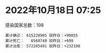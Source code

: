 
# 2022年10月18日 07:25
感染国家总数：198
```
累计确诊： 615228985 较昨日：+99855
累计死亡：   6560748 较昨日：+699
累计治愈： 572205491 较昨日：+232198
```
<div id="main" style="width:100%;height:800px;margin-bottom:10px;"></div>
<div id="second" style="width:100%;height:1000px;margin-bottom:10px;"></div>
<div id="third" style="width:100%;height:1000px;margin-bottom:10px;"></div>
<div id="last" style="width:100%;height:3000px;"></div>

<script>
import * as echarts from "echarts";
export default {
  mounted () {
    this.chart = echarts.init(document.getElementById("main"), "dark")
    this.secondChart = echarts.init(document.getElementById("second"), "dark")
    this.thirdChart = echarts.init(document.getElementById("third"), "dark")
    this.lastChart = echarts.init(document.getElementById("last"), "dark")
    var option = {
      tooltip: { trigger: "axis", axisPointer: { type: "shadow" } },
      legend: {},
      grid: { left: "3%", right: "4%", bottom: "3%", containLabel: true },
      xAxis: { type: "value" },
      yAxis: {
        type: "category", data: ["意大利","英国","韩国","德国","巴西","法国","印度","美国",]
      },
      series: [
        { name: "新增确诊", type: "bar", stack: "total", label: { show: true }, emphasis: { focus: "series" }, data: [14030,0,0,0,0,9421,1667,13891,] }, 
        { name: "累计确诊", type: "bar", stack: "total", label: { show: true }, emphasis: { focus: "series" }, data: [23114013,24021696,25131505,34608835,34792386,36268028,44632004,98864016,] }, 
        { name: "新增死亡", type: "bar", stack: "total", label: { show: true }, emphasis: { focus: "series" }, data: [93,0,0,0,0,164,10,82,] }, 
        { name: "累计死亡", type: "bar", stack: "total", label: { show: true }, emphasis: { focus: "series" }, data: [178081,208678,28851,151420,687197,155980,528905,1090618,] }, 
        { name: "累计治愈", type: "bar", stack: "total", label: { show: true }, emphasis: { focus: "series" }, data: [22391844,24692,24711795,32936700,33953433,35082306,44075149,96182813,] },]
    }
    this.chart.setOption(option);
    var secondOption = {
      tooltip: { trigger: "axis", axisPointer: { type: "shadow" } },
      legend: {},
      grid: { left: "3%", right: "4%", bottom: "3%", containLabel: true },
      xAxis: { type: "value" },
      yAxis: {
        type: "category", data: ["墨西哥","伊朗","荷兰","阿根廷","澳大利亚","越南","西班牙","土耳其","俄罗斯","日本",]
      },
      series: [
        { name: "新增确诊", type: "bar", stack: "total", label: { show: true }, emphasis: { focus: "series" }, data: [0,370,0,0,0,673,0,0,10403,15372,] }, 
        { name: "累计确诊", type: "bar", stack: "total", label: { show: true }, emphasis: { focus: "series" }, data: [7102947,7554703,8476062,9715464,10310525,11493271,13462593,16919638,21314957,21772967,] }, 
        { name: "新增死亡", type: "bar", stack: "total", label: { show: true }, emphasis: { focus: "series" }, data: [0,4,0,0,0,2,0,0,92,20,] }, 
        { name: "累计死亡", type: "bar", stack: "total", label: { show: true }, emphasis: { focus: "series" }, data: [330277,144523,22721,129970,15475,43157,114641,101203,388993,45890,] }, 
        { name: "累计治愈", type: "bar", stack: "total", label: { show: true }, emphasis: { focus: "series" }, data: [6375138,7329344,8382859,9577820,10216900,10599201,13257857,16808527,20618358,20453316,] },]
    }
    this.secondChart.setOption(secondOption);
    var thirdOption = {
      tooltip: { trigger: "axis", axisPointer: { type: "shadow" } },
      legend: {},
      grid: { left: "3%", right: "4%", bottom: "3%", containLabel: true },
      xAxis: { type: "value" },
      yAxis: {
        type: "category", data: ["智利","泰国","马来西亚","希腊","乌克兰","奥地利","葡萄牙","哥伦比亚","波兰","印度尼西亚",]
      },
      series: [
        { name: "新增确诊", type: "bar", stack: "total", label: { show: true }, emphasis: { focus: "series" }, data: [3423,2234,0,0,0,6391,0,0,285,1233,] }, 
        { name: "累计确诊", type: "bar", stack: "total", label: { show: true }, emphasis: { focus: "series" }, data: [4682067,4687281,4867192,5026494,5177217,5346939,5509424,6308558,6327033,6458101,] }, 
        { name: "新增死亡", type: "bar", stack: "total", label: { show: true }, emphasis: { focus: "series" }, data: [15,53,0,0,0,2,0,0,0,14,] }, 
        { name: "累计死亡", type: "bar", stack: "total", label: { show: true }, emphasis: { focus: "series" }, data: [61448,32882,36417,33313,109206,20928,25125,141820,117900,158327,] }, 
        { name: "累计治愈", type: "bar", stack: "total", label: { show: true }, emphasis: { focus: "series" }, data: [4600875,4649509,4806883,4956446,5061704,5202545,5434604,6136591,5335940,6282951,] },]
    }
    this.thirdChart.setOption(thirdOption);
    var lastOption = {
      tooltip: { trigger: "axis", axisPointer: { type: "shadow" } },
      legend: {},
      grid: { left: "3%", right: "4%", bottom: "3%", containLabel: true },
      xAxis: { type: "value" },
      yAxis: {
        type: "category", data: ["朝鲜","西撒哈拉","蒙特塞拉特岛","梵蒂冈","红宝石公主号","钻石公主号","圣文森特岛","列支敦士登公国","安圭拉","圣多美和普林西比","特克斯和凯科斯群岛","圣基茨和尼维斯","乍得","塞拉利昂","利比里亚","科摩罗","几内亚比绍","安提瓜和巴布达","尼日尔","厄立特里亚","也门","冈比亚","摩纳哥","中非共和国","吉布提","多米尼克","萨摩亚","赤道几内亚","塔吉克斯坦","南苏丹","尼加拉瓜","格林纳达","直布罗陀","圣马力诺","布基纳法索","东帝汶","刚果（布）","索马里","贝宁","圣卢西亚","马里","海地","莱索托","巴哈马","几内亚","多哥","坦桑尼亚","毛里求斯","阿鲁巴","巴布亚新几内亚","安道尔","塞舌尔","加蓬","布隆迪","叙利亚","不丹","佛得角","毛里塔尼亚","苏丹","马达加斯加","斐济","伯利兹","圭亚那","斯威士兰","新喀里多尼亚","法属波利尼西亚","苏里南","科特迪瓦","马拉维","塞内加尔","刚果（金）","法属圭亚那","巴巴多斯","安哥拉","马耳他","喀麦隆","卢旺达","柬埔寨","波多黎各","牙买加","纳米比亚","乌干达","加纳","特立尼达和多巴哥","马尔代夫","阿富汗","萨尔瓦多","冰岛","吉尔吉斯斯坦","老挝","马提尼克岛","莫桑比克","文莱","乌兹别克斯坦","津巴布韦","尼日利亚","阿尔及利亚","黑山","卢森堡","博茨瓦纳","阿尔巴尼亚","赞比亚","肯尼亚","北马其顿","阿曼","波黑","亚美尼亚","洪都拉斯","卡塔尔","埃塞俄比亚","利比亚","埃及","委内瑞拉","摩尔多瓦","塞浦路斯","爱沙尼亚","巴勒斯坦","缅甸","多米尼加","科威特","斯里兰卡","巴林","巴拉圭","沙特阿拉伯","阿塞拜疆","拉脱维亚","蒙古国","巴拿马","乌拉圭","白俄罗斯","尼泊尔","厄瓜多尔","阿联酋","玻利维亚","古巴","哥斯达黎加","危地马拉","突尼斯","斯洛文尼亚","黎巴嫩","克罗地亚","立陶宛","摩洛哥","保加利亚","芬兰","哈萨克斯坦","挪威","巴基斯坦","爱尔兰","约旦","格鲁吉亚","新西兰","斯洛伐克","新加坡","孟加拉国","匈牙利","塞尔维亚","伊拉克","瑞典","丹麦","罗马尼亚","菲律宾","南非","捷克","瑞士","秘鲁","加拿大","比利时","以色列",]
      },
      series: [
        { name: "新增确诊", type: "bar", stack: "total", label: { show: true }, emphasis: { focus: "series" }, data: [0,0,0,0,0,0,0,0,0,0,0,0,0,0,0,0,0,0,0,0,0,0,0,0,0,0,0,0,0,0,0,0,0,0,0,0,0,0,0,0,2,0,0,0,0,4,0,0,0,0,0,0,0,0,0,0,0,0,74,0,0,0,1,0,0,0,0,4,0,0,0,0,0,0,23,0,0,5,0,0,0,0,0,0,0,64,0,0,0,0,0,0,0,0,0,0,17,55,0,0,7,0,21,80,0,89,0,0,736,0,2,0,0,0,0,0,0,939,0,0,8,367,0,246,18,1379,0,0,964,0,40,0,314,48,2,0,96,0,556,0,27,47,12,1147,0,12,0,38,0,0,0,0,75,5196,389,0,1433,0,0,2495,305,1850,374,221,0,0,0,0,680,] }, 
        { name: "累计确诊", type: "bar", stack: "total", label: { show: true }, emphasis: { focus: "series" }, data: [1,10,11,29,620,712,2298,3026,3866,6252,6380,6541,7605,7752,7985,8481,8831,9106,9931,10182,11939,12508,14790,14957,15690,15760,15941,17081,17786,17823,18491,19536,20121,21245,21631,23276,24837,27223,27782,29550,32711,33764,34490,37334,37950,39256,39679,40548,42914,45199,46366,47141,48810,50289,57334,62200,62397,63110,63449,66687,68248,68909,71404,73436,74210,76706,81131,87602,88057,88555,92972,94073,103014,103131,115036,121652,132528,137970,151732,151931,169253,169396,170321,184261,185125,201276,201785,205963,206250,216098,222830,230370,231833,244382,257893,265937,270757,281890,297757,326344,332645,333624,338599,343665,398424,399499,444482,456664,462716,493783,507012,515645,545323,591853,593542,604380,620757,628577,647205,660667,670929,685969,717260,819083,822617,944302,983958,988280,988527,994037,1000191,1006922,1033158,1108996,1111260,1127602,1133517,1145930,1216276,1216999,1241791,1261643,1265232,1271228,1323455,1394287,1463464,1573403,1668301,1746997,1780691,1814890,1849602,2017261,2032832,2120543,2389987,2460868,2604866,3127601,3280165,3984815,4023732,4141069,4144447,4150544,4293273,4586564,4673411,] }, 
        { name: "新增死亡", type: "bar", stack: "total", label: { show: true }, emphasis: { focus: "series" }, data: [0,0,0,0,0,0,0,0,0,0,0,0,0,0,0,0,0,0,0,0,0,0,0,0,0,0,0,0,0,0,0,0,0,0,0,0,0,0,0,0,0,0,0,0,0,0,0,0,0,0,0,0,0,0,0,0,0,0,1,0,0,0,0,0,0,0,0,0,0,0,0,0,0,0,0,0,0,0,0,0,0,0,0,0,0,0,0,0,0,0,0,0,0,0,0,0,0,0,0,0,0,0,0,2,0,4,0,0,0,0,0,0,0,0,0,0,0,1,0,0,0,0,0,2,0,0,0,0,9,0,0,0,1,0,0,0,2,0,6,0,9,3,0,11,0,0,0,1,0,0,0,0,7,2,1,0,10,0,0,22,4,37,0,8,0,0,0,0,5,] }, 
        { name: "累计死亡", type: "bar", stack: "total", label: { show: true }, emphasis: { focus: "series" }, data: [1,1,1,0,10,13,12,59,12,77,36,46,193,126,294,161,176,146,312,103,2158,372,63,113,189,74,29,183,125,138,225,237,108,118,387,138,386,1361,163,404,742,857,706,833,455,287,845,1030,227,668,155,169,306,38,3163,21,410,995,4964,1410,878,686,1281,1422,314,649,1385,827,2682,1968,1444,410,560,1917,806,1935,1467,3056,2609,3320,4065,3628,1460,4235,308,7811,4230,213,2991,758,1047,2224,225,1637,5606,3155,6881,2784,1133,2790,3591,4017,5678,9553,4260,16160,8700,10996,683,7572,6437,24613,5820,11870,1189,2713,5404,19470,4384,2564,16769,1523,19596,9383,9932,6028,2179,8505,7510,7118,12018,35904,2347,22237,8530,8974,19854,29254,6855,10688,17032,9363,16279,37795,6242,13692,4153,30621,7952,14122,16900,3047,20518,1646,29402,47680,17144,25356,20407,7195,67124,63547,102246,41388,14203,216860,45689,32776,11717,] }, 
        { name: "累计治愈", type: "bar", stack: "total", label: { show: true }, emphasis: { focus: "series" }, data: [0,9,2,29,0,699,2233,2948,3849,6159,6321,6482,4874,4393,7681,8316,8310,8954,8890,10072,9124,12028,14671,14536,15427,15673,1605,16713,17264,17335,4225,19248,16579,20867,21143,23102,24006,13182,27464,29095,31865,31434,25980,36226,37034,38839,183,38894,42438,43982,46087,46446,48353,50104,54156,61564,61923,61898,57512,65267,66307,68197,70077,71973,73884,33500,49626,86720,84973,86486,83522,11254,102024,101155,113514,118616,131027,134844,129614,99392,164813,100431,168397,177081,163687,179780,179410,75685,196406,7660,0,228146,222140,241486,251904,259259,182367,278285,288991,322955,327456,329544,332837,333824,384669,377199,432811,132498,459490,472025,500528,442182,538936,504142,584124,524990,614914,597898,642571,657113,654125,682010,697361,805670,812247,926487,980685,978903,980097,985592,987462,969254,1012057,1061205,1102654,860711,1112040,983630,1180878,1087587,1221226,1237334,1248817,1223025,1286894,1379442,1458255,1538689,1653448,1731007,1637293,1798540,1823942,1923390,1974852,2036700,2342396,2435048,2559774,3106765,3202822,3895420,3912506,4084227,4047805,3928594,4175402,4480219,4655872,] },]
    }
    this.lastChart.setOption(lastOption);

    window.onresize = () => {
      this.chart.resize()
      this.secondChart.resize()
      this.thirdChart.resize()
      this.lastChart.resize()
    }
  }
};
</script>

|国家|新增确诊|累计确诊|新增死亡|累计死亡|累计治愈|
|:--:|---:|---:|---:|---:|---:|
|美国|13891|98864016|82|1090618|96182813|
|印度|1667|44632004|10|528905|44075149|
|法国|9421|36268028|164|155980|35082306|
|巴西|0|34792386|0|687197|33953433|
|德国|0|34608835|0|151420|32936700|
|韩国|0|25131505|0|28851|24711795|
|英国|0|24021696|0|208678|24692|
|意大利|14030|23114013|93|178081|22391844|
|日本|15372|21772967|20|45890|20453316|
|俄罗斯|10403|21314957|92|388993|20618358|
|土耳其|0|16919638|0|101203|16808527|
|西班牙|0|13462593|0|114641|13257857|
|越南|673|11493271|2|43157|10599201|
|澳大利亚|0|10310525|0|15475|10216900|
|阿根廷|0|9715464|0|129970|9577820|
|荷兰|0|8476062|0|22721|8382859|
|伊朗|370|7554703|4|144523|7329344|
|墨西哥|0|7102947|0|330277|6375138|
|印度尼西亚|1233|6458101|14|158327|6282951|
|波兰|285|6327033|0|117900|5335940|
|哥伦比亚|0|6308558|0|141820|6136591|
|葡萄牙|0|5509424|0|25125|5434604|
|奥地利|6391|5346939|2|20928|5202545|
|乌克兰|0|5177217|0|109206|5061704|
|希腊|0|5026494|0|33313|4956446|
|马来西亚|0|4867192|0|36417|4806883|
|泰国|2234|4687281|53|32882|4649509|
|智利|3423|4682067|15|61448|4600875|
|以色列|680|4673411|5|11717|4655872|
|比利时|0|4586564|0|32776|4480219|
|加拿大|0|4293273|0|45689|4175402|
|秘鲁|0|4150544|0|216860|3928594|
|瑞士|0|4144447|0|14203|4047805|
|捷克|221|4141069|8|41388|4084227|
|南非|374|4023732|0|102246|3912506|
|菲律宾|1850|3984815|37|63547|3895420|
|罗马尼亚|305|3280165|4|67124|3202822|
|丹麦|2495|3127601|22|7195|3106765|
|瑞典|0|2604866|0|20407|2559774|
|伊拉克|0|2460868|0|25356|2435048|
|塞尔维亚|1433|2389987|10|17144|2342396|
|匈牙利|0|2120543|0|47680|2036700|
|孟加拉国|389|2032832|1|29402|1974852|
|新加坡|5196|2017261|2|1646|1923390|
|斯洛伐克|75|1849602|7|20518|1823942|
|新西兰|0|1814890|0|3047|1798540|
|格鲁吉亚|0|1780691|0|16900|1637293|
|约旦|0|1746997|0|14122|1731007|
|爱尔兰|0|1668301|0|7952|1653448|
|巴基斯坦|38|1573403|1|30621|1538689|
|挪威|0|1463464|0|4153|1458255|
|哈萨克斯坦|12|1394287|0|13692|1379442|
|芬兰|0|1323455|0|6242|1286894|
|保加利亚|1147|1271228|11|37795|1223025|
|摩洛哥|12|1265232|0|16279|1248817|
|立陶宛|47|1261643|3|9363|1237334|
|克罗地亚|27|1241791|9|17032|1221226|
|黎巴嫩|0|1216999|0|10688|1087587|
|斯洛文尼亚|556|1216276|6|6855|1180878|
|突尼斯|0|1145930|0|29254|983630|
|危地马拉|96|1133517|2|19854|1112040|
|哥斯达黎加|0|1127602|0|8974|860711|
|古巴|2|1111260|0|8530|1102654|
|玻利维亚|48|1108996|0|22237|1061205|
|阿联酋|314|1033158|1|2347|1012057|
|厄瓜多尔|0|1006922|0|35904|969254|
|尼泊尔|40|1000191|0|12018|987462|
|白俄罗斯|0|994037|0|7118|985592|
|乌拉圭|964|988527|9|7510|980097|
|巴拿马|0|988280|0|8505|978903|
|蒙古国|0|983958|0|2179|980685|
|拉脱维亚|1379|944302|0|6028|926487|
|阿塞拜疆|18|822617|0|9932|812247|
|沙特阿拉伯|246|819083|2|9383|805670|
|巴拉圭|0|717260|0|19596|697361|
|巴林|367|685969|0|1523|682010|
|斯里兰卡|8|670929|0|16769|654125|
|科威特|0|660667|0|2564|657113|
|多米尼加|0|647205|0|4384|642571|
|缅甸|939|628577|1|19470|597898|
|巴勒斯坦|0|620757|0|5404|614914|
|爱沙尼亚|0|604380|0|2713|524990|
|塞浦路斯|0|593542|0|1189|584124|
|摩尔多瓦|0|591853|0|11870|504142|
|委内瑞拉|0|545323|0|5820|538936|
|埃及|0|515645|0|24613|442182|
|利比亚|2|507012|0|6437|500528|
|埃塞俄比亚|0|493783|0|7572|472025|
|卡塔尔|736|462716|0|683|459490|
|洪都拉斯|0|456664|0|10996|132498|
|亚美尼亚|0|444482|0|8700|432811|
|波黑|89|399499|4|16160|377199|
|阿曼|0|398424|0|4260|384669|
|北马其顿|80|343665|2|9553|333824|
|肯尼亚|21|338599|0|5678|332837|
|赞比亚|0|333624|0|4017|329544|
|阿尔巴尼亚|7|332645|0|3591|327456|
|博茨瓦纳|0|326344|0|2790|322955|
|卢森堡|0|297757|0|1133|288991|
|黑山|55|281890|0|2784|278285|
|阿尔及利亚|17|270757|0|6881|182367|
|尼日利亚|0|265937|0|3155|259259|
|津巴布韦|0|257893|0|5606|251904|
|乌兹别克斯坦|0|244382|0|1637|241486|
|文莱|0|231833|0|225|222140|
|莫桑比克|0|230370|0|2224|228146|
|马提尼克岛|0|222830|0|1047|0|
|老挝|0|216098|0|758|7660|
|吉尔吉斯斯坦|0|206250|0|2991|196406|
|冰岛|0|205963|0|213|75685|
|萨尔瓦多|0|201785|0|4230|179410|
|阿富汗|64|201276|0|7811|179780|
|马尔代夫|0|185125|0|308|163687|
|特立尼达和多巴哥|0|184261|0|4235|177081|
|加纳|0|170321|0|1460|168397|
|乌干达|0|169396|0|3628|100431|
|纳米比亚|0|169253|0|4065|164813|
|牙买加|0|151931|0|3320|99392|
|波多黎各|0|151732|0|2609|129614|
|柬埔寨|5|137970|0|3056|134844|
|卢旺达|0|132528|0|1467|131027|
|喀麦隆|0|121652|0|1935|118616|
|马耳他|23|115036|0|806|113514|
|安哥拉|0|103131|0|1917|101155|
|巴巴多斯|0|103014|0|560|102024|
|法属圭亚那|0|94073|0|410|11254|
|刚果（金）|0|92972|0|1444|83522|
|塞内加尔|0|88555|0|1968|86486|
|马拉维|0|88057|0|2682|84973|
|科特迪瓦|4|87602|0|827|86720|
|苏里南|0|81131|0|1385|49626|
|法属波利尼西亚|0|76706|0|649|33500|
|新喀里多尼亚|0|74210|0|314|73884|
|斯威士兰|0|73436|0|1422|71973|
|圭亚那|1|71404|0|1281|70077|
|伯利兹|0|68909|0|686|68197|
|斐济|0|68248|0|878|66307|
|马达加斯加|0|66687|0|1410|65267|
|苏丹|74|63449|1|4964|57512|
|毛里塔尼亚|0|63110|0|995|61898|
|佛得角|0|62397|0|410|61923|
|不丹|0|62200|0|21|61564|
|叙利亚|0|57334|0|3163|54156|
|布隆迪|0|50289|0|38|50104|
|加蓬|0|48810|0|306|48353|
|塞舌尔|0|47141|0|169|46446|
|安道尔|0|46366|0|155|46087|
|巴布亚新几内亚|0|45199|0|668|43982|
|阿鲁巴|0|42914|0|227|42438|
|毛里求斯|0|40548|0|1030|38894|
|坦桑尼亚|0|39679|0|845|183|
|多哥|4|39256|0|287|38839|
|几内亚|0|37950|0|455|37034|
|巴哈马|0|37334|0|833|36226|
|莱索托|0|34490|0|706|25980|
|海地|0|33764|0|857|31434|
|马里|2|32711|0|742|31865|
|圣卢西亚|0|29550|0|404|29095|
|贝宁|0|27782|0|163|27464|
|索马里|0|27223|0|1361|13182|
|刚果（布）|0|24837|0|386|24006|
|东帝汶|0|23276|0|138|23102|
|布基纳法索|0|21631|0|387|21143|
|圣马力诺|0|21245|0|118|20867|
|直布罗陀|0|20121|0|108|16579|
|格林纳达|0|19536|0|237|19248|
|尼加拉瓜|0|18491|0|225|4225|
|南苏丹|0|17823|0|138|17335|
|塔吉克斯坦|0|17786|0|125|17264|
|赤道几内亚|0|17081|0|183|16713|
|萨摩亚|0|15941|0|29|1605|
|多米尼克|0|15760|0|74|15673|
|吉布提|0|15690|0|189|15427|
|中非共和国|0|14957|0|113|14536|
|摩纳哥|0|14790|0|63|14671|
|冈比亚|0|12508|0|372|12028|
|也门|0|11939|0|2158|9124|
|厄立特里亚|0|10182|0|103|10072|
|尼日尔|0|9931|0|312|8890|
|安提瓜和巴布达|0|9106|0|146|8954|
|几内亚比绍|0|8831|0|176|8310|
|科摩罗|0|8481|0|161|8316|
|利比里亚|0|7985|0|294|7681|
|塞拉利昂|0|7752|0|126|4393|
|乍得|0|7605|0|193|4874|
|圣基茨和尼维斯|0|6541|0|46|6482|
|特克斯和凯科斯群岛|0|6380|0|36|6321|
|圣多美和普林西比|0|6252|0|77|6159|
|安圭拉|0|3866|0|12|3849|
|列支敦士登公国|0|3026|0|59|2948|
|圣文森特岛|0|2298|0|12|2233|
|钻石公主号|0|712|0|13|699|
|红宝石公主号|0|620|0|10|0|
|梵蒂冈|0|29|0|0|29|
|蒙特塞拉特岛|0|11|0|1|2|
|西撒哈拉|0|10|0|1|9|
|朝鲜|0|1|0|1|0|

